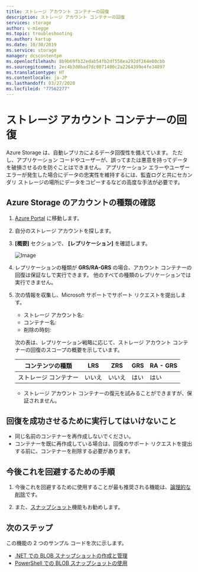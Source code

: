 ```yaml
---
title: ストレージ アカウント コンテナーの回復
description: ストレージ アカウント コンテナーの回復
services: storage
author: v-miegge
ms.topic: troubleshooting
ms.author: kartup
ms.date: 10/30/2019
ms.service: storage
manager: dcscontentpm
ms.openlocfilehash: 8b9b69fb32edab54fb2df558ea292df264e00cbb
ms.sourcegitcommit: 2ec4b3d0bad7dc0071400c2a2264399e4fe34897
ms.translationtype: HT
ms.contentlocale: ja-JP
ms.lasthandoff: 03/27/2020
ms.locfileid: "77562277"
---
```

# <a name="storage-account-container-recovery"></a>ストレージ アカウント コンテナーの回復

Azure Storage は、自動レプリカによるデータ回復性を備えています。 ただし、アプリケーション コードやユーザーが、誤ってまたは悪意を持ってデータを破損させるのを防ぐことはできません。 アプリケーション エラーやユーザー エラーが発生した場合にデータの忠実性を維持するには、監査ログと共にセカンダリ ストレージの場所にデータをコピーするなどの高度な手法が必要です。

## <a name="checking-azure-storage-account-type"></a>Azure Storage のアカウントの種類の確認

1. [Azure Portal](https://portal.azure.com/) に移動します。

2. 自分のストレージ アカウントを探します。

3. **[概要]** セクションで、 **[レプリケーション]** を確認します。

   ![Image](media/storage-account-container-recovery/1.png)

4. レプリケーションの種類が **GRS/RA-GRS** の場合、アカウント コンテナーの回復は保証なしで実行できます。 他のすべての種類のレプリケーションでは実行できません。

5. 次の情報を収集し、Microsoft サポートでサポート リクエストを提出します。

   * ストレージ アカウント名:
   * コンテナー名:
   * 削除の時刻:

   次の表は、レプリケーション戦略に応じて、ストレージ アカウント コンテナーの回復のスコープの概要を示しています。

   |コンテンツの種類|LRS|ZRS|GRS|RA - GRS| 
   |---|---|---|---|---|
   |ストレージ コンテナー|いいえ|いいえ|はい|はい| 

   * ストレージ アカウント コンテナーの復元を試みることができますが、保証されません。 

## <a name="things-not-to-do-for-recover-to-be-successful"></a>回復を成功させるために実行してはいけないこと

* 同じ名前のコンテナーを再作成しないでください。  
* コンテナーを既に再作成している場合は、回復のサポート リクエストを提出する前に、コンテナーを削除する必要があります。

## <a name="steps-to-prevent-this-in-the-future"></a>今後これを回避するための手順

1. 今後これを回避するために使用することが最も推奨される機能は、[論理的な削除](https://docs.microsoft.com/azure/storage/blobs/storage-blob-soft-delete)です。

2. また、[スナップショット](https://docs.microsoft.com/rest/api/storageservices/Creating-a-Snapshot-of-a-Blob)機能もお勧めします。
 
## <a name="next-steps"></a>次のステップ

この機能の 2 つのサンプル コードを次に示します。

  * [.NET での BLOB スナップショットの作成と管理](https://docs.microsoft.com/azure/storage/storage-blob-snapshots)
  * [PowerShell での BLOB スナップショットの使用](https://blogs.msdn.microsoft.com/cie/2016/05/17/using-blob-snapshots-with-powershell/)
  

